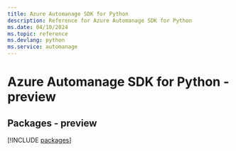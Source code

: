```yaml
---
title: Azure Automanage SDK for Python
description: Reference for Azure Automanage SDK for Python
ms.date: 04/10/2024
ms.topic: reference
ms.devlang: python
ms.service: automanage
---
```

# Azure Automanage SDK for Python - preview
## Packages - preview
[!INCLUDE [packages](automanage-index.md)]